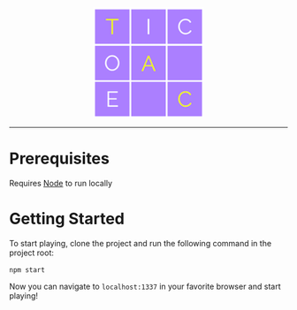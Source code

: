 <div align="center">
  <img src="client/assets/logo.png" alt="TTT" height="200" />
</div>

---

# Prerequisites
Requires [Node](https://nodejs.org/) to run locally

# Getting Started
To start playing, clone the project and run the following command in the project root:

```
npm start
```
Now you can navigate to `localhost:1337` in your favorite browser and start playing!
